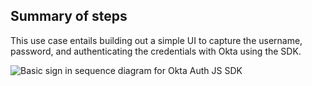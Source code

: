 ## Summary of steps

This use case entails building out a simple UI to capture the username, password, and authenticating the credentials with Okta using the SDK.

<div class="common-image-format">

![Basic sign in sequence diagram for Okta Auth JS SDK](/img/oie-embedded-sdk/oie-embedded-sdk-use-case-simple-sign-on-seq-nodejs.png
 "Basic sign in sequence diagram for Node.js SDK")

</div>